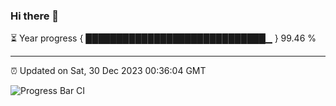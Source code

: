 ### Hi there 👋

⏳ Year progress { █████████████████████████████▁ } 99.46 %

---

⏰ Updated on Sat, 30 Dec 2023 00:36:04 GMT

![Progress Bar CI](https://github.com/Shyam-Makwana/GitHub-Actions-Demo/workflows/Progress%20Bar%20CI/badge.svg)
